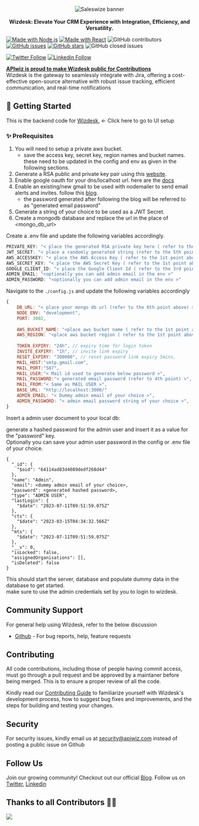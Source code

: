 
<p align="center">
    <img src="../public/banner.png" alt="Saleswize banner" />
    <br/>
    <br/>
    <b>Wizdesk: Elevate Your CRM Experience with Integration, Efficiency, and Versatility.</b>
</p>


[![Made with Node.js](https://img.shields.io/badge/Node.js->=14-blue?logo=node.js&logoColor=green)](https://nodejs.org "Go to Node.js homepage")
[![Made with React](https://img.shields.io/badge/React-18-blue?logo=react&logoColor=#61DAFB)](https://reactjs.org "Go to React homepage")
![GitHub contributors](https://img.shields.io/github/contributors/apiwizlabs/wizdesk)
[![GitHub issues](https://img.shields.io/github/issues/apiwizlabs/wizdesk)](https://github.com/apiwizlabs/wizdesk/issues)
[![GitHub stars](https://img.shields.io/github/stars/apiwizlabs/wizdesk)](https://github.com/apiwizlabs/wizdesk/stargazers)
![GitHub closed issues](https://img.shields.io/github/issues-closed/apiwizlabs/wizdesk)

[![Twitter Follow](https://img.shields.io/badge/Twitter-1DA1F2?style=for-the-badge&logo=twitter&logoColor=white)](https://twitter.com/getapiwiz)
[![Linkedin Follow](https://img.shields.io/badge/LinkedIn-0077B5?style=for-the-badge&logo=linkedin&logoColor=white)](https://www.linkedin.com/company/apiwizio/)

[**APIwiz is proud to make Wizdesk public for Contributions**](https://www.apiwiz.io/)  
Wizdesk is the gateway to seamlessly integrate with Jira, offering a cost-effective open-source alternative with robust issue tracking, efficient communication, and real-time notifications


## 🚀 Getting Started
This is the backend code for [Wizdesk](../), <- Click here to go to UI setup  

### ✨ PreRequisites


1. You will need to setup a private aws bucket.
    - save the access key, secret key, region names and bucket names. these need to be updated in the config and env as given in the following sections.
2. Generate a RSA public and private key pair using this [website](https://cryptotools.net/rsagen).
3. Enable google oauth for your dns/localhost url. here are the [docs](https://support.google.com/cloud/answer/6158849?hl=en)
4. Enable an existing/new gmail to be used with nodemailer to send email alerts and invites. follow this [blog](https://miracleio.me/snippets/use-gmail-with-nodemailer).
    - the password generated after following the blog will be referred to as "generated email password"
5. Generate a string of your choice to be used as a JWT Secret.   
6. Create a mongodb database and replace the url in the place of <mongo_db_url>

Create a .env file and update the following variables accordingly.

```javascript
PRIVATE_KEY: "< place the generated RSA private key here ( refer to the 2nd point ) >"
JWT_SECRET: "< place a randomly generated string (refer to the 5th point above)  >"
AWS_ACCESSKEY: "< place the AWS Access Key ( refer to the 1st point above ) >"
AWS_SECRET_KEY: "< place the AWS Secret Key ( refer to the 1st point above ) >"
GOOGLE_CLIENT_ID: "< place the Google Client Id ( refer to the 3rd point above ) >"
ADMIN_EMAIL: "<optionally you can add admin email in the env >"
ADMIN_PASSWORD: "<optionally you can add admin email in the env >"
```

Navigate to the `./config.js` and update the following variables accordingly

```javascript
{
    DB_URL: "< place your mongo db url (refer to the 6th point above) >",
    NODE_ENV: "development",
    PORT: 3002,
    
    AWS_BUCKET_NAME: "<place aws bucket name ( refer to the 1st point above )>",
    AWS_REGION: "<place aws bucket region ( refer to the 1st point above )>",
     
    TOKEN_EXPIRY: "24h", // expiry time for login token
    INVITE_EXPIRY: "1h", // invite link expiry
    RESET_EXPIRY: "300000", // reset password link expiry 5mins,
    MAIL_HOST:"smtp.gmail.com",
    MAIL_PORT:"587",
    MAIL_USER:"< Mail id used to generate below password >",
    MAIL_PASSWORD:"< generated email password (refer to 4th point) >",
    MAIL_FROM:"< Same as MAIL USER >",
    BASE_URL: "http://localhost:3000/"
    ADMIN_EMAIL: "< Dummy admin email of your choice >",
    ADMIN_PASSWORD: "< admin email password string of your choice >",
}
```

Insert a admin user document to your local db:

generate a hashed password for the admin user and insert it as a value for the "password" key.  <br />
Optionally you can save your admin user password in the config or .env file of your choice.

```
{
  "_id": {
    "$oid": "64114ad83d4089dedf268d44"
  },
  "name": "Admin",
  "email": <dummy admin email of your choice>,
  "password": <generated hashed password>,
  "type": "ADMIN USER",
  "lastLogin": {
    "$date": "2023-07-11T09:51:59.075Z"
  },
  "cts": {
    "$date": "2023-03-15T04:34:32.566Z"
  },
  "mts": {
    "$date": "2023-07-11T09:51:59.075Z"
  },
  "__v": 0,
  "isLocked": false,
  "assignedOrganisations": [],
  "isDeleted": false
}
```

This should start the server, database and populate dummy data in the database to get started. <br />
make sure to use the admin credentials set by you to login to wizdesk.



## Community Support

For general help using Wizdesk, refer to the below discussion
- [Github](https://github.com/apiwizlabs/wizdesk/discussions) - For bug reports, help, feature requests


## Contributing
All code contributions, including those of people having commit access, must go through a pull request and be approved by a maintaner before being merged. This is to ensure a proper review of all the code.

Kindly read our [Contributing Guide](../CONTRIBUTING.md) to familiarize yourself with Wizdesk's development process, how to suggest bug fixes and improvements, and the steps for building and testing your changes.

## Security

For security issues, kindly email us at security@apiwiz.com instead of posting a public issue on Github

## Follow Us
Join our growing community! Checkout out our official [Blog](https://www.apiwiz.io/resources/blogs). Follow us on [Twitter](https://twitter.com/getapiwiz), [Linkedin](https://www.linkedin.com/company/apiwizio/)


## Thanks to all Contributors 🙏🏼
<a href="https://github.com/apiwizlabs/wizdesk/graphs/contributors">
  <img src="https://contrib.rocks/image?repo=apiwizlabs/wizdesk&max=400&columns=20" />
<a>

